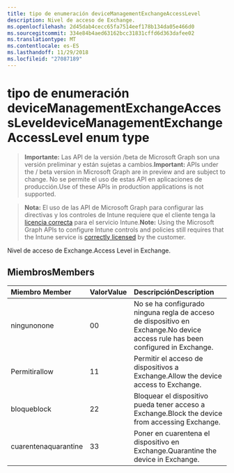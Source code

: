 ```yaml
---
title: tipo de enumeración deviceManagementExchangeAccessLevel
description: Nivel de acceso de Exchange.
ms.openlocfilehash: 2d45dab4cecc65fa7514eef178b134da05e466d0
ms.sourcegitcommit: 334e84b4aed63162bcc31831cffd6d363dafee02
ms.translationtype: MT
ms.contentlocale: es-ES
ms.lasthandoff: 11/29/2018
ms.locfileid: "27087189"
---
```

# <a name="devicemanagementexchangeaccesslevel-enum-type"></a><span data-ttu-id="d85c2-103">tipo de enumeración deviceManagementExchangeAccessLevel</span><span class="sxs-lookup"><span data-stu-id="d85c2-103">deviceManagementExchangeAccessLevel enum type</span></span>

> <span data-ttu-id="d85c2-104">**Importante:** Las API de la versión /beta de Microsoft Graph son una versión preliminar y están sujetas a cambios.</span><span class="sxs-lookup"><span data-stu-id="d85c2-104">**Important:** APIs under the / beta version in Microsoft Graph are in preview and are subject to change.</span></span> <span data-ttu-id="d85c2-105">No se permite el uso de estas API en aplicaciones de producción.</span><span class="sxs-lookup"><span data-stu-id="d85c2-105">Use of these APIs in production applications is not supported.</span></span>

> <span data-ttu-id="d85c2-106">**Nota:** El uso de las API de Microsoft Graph para configurar las directivas y los controles de Intune requiere que el cliente tenga la [licencia correcta](https://go.microsoft.com/fwlink/?linkid=839381) para el servicio Intune.</span><span class="sxs-lookup"><span data-stu-id="d85c2-106">**Note:** Using the Microsoft Graph APIs to configure Intune controls and policies still requires that the Intune service is [correctly licensed](https://go.microsoft.com/fwlink/?linkid=839381) by the customer.</span></span>

<span data-ttu-id="d85c2-107">Nivel de acceso de Exchange.</span><span class="sxs-lookup"><span data-stu-id="d85c2-107">Access Level in Exchange.</span></span>
## <a name="members"></a><span data-ttu-id="d85c2-108">Miembros</span><span class="sxs-lookup"><span data-stu-id="d85c2-108">Members</span></span>
|<span data-ttu-id="d85c2-109">Miembro	</span><span class="sxs-lookup"><span data-stu-id="d85c2-109">Member</span></span>|<span data-ttu-id="d85c2-110">Valor</span><span class="sxs-lookup"><span data-stu-id="d85c2-110">Value</span></span>|<span data-ttu-id="d85c2-111">Descripción</span><span class="sxs-lookup"><span data-stu-id="d85c2-111">Description</span></span>|
|:---|:---|:---|
|<span data-ttu-id="d85c2-112">ninguno</span><span class="sxs-lookup"><span data-stu-id="d85c2-112">none</span></span>|<span data-ttu-id="d85c2-113">0</span><span class="sxs-lookup"><span data-stu-id="d85c2-113">0</span></span>|<span data-ttu-id="d85c2-114">No se ha configurado ninguna regla de acceso de dispositivo en Exchange.</span><span class="sxs-lookup"><span data-stu-id="d85c2-114">No device access rule has been configured in Exchange.</span></span>|
|<span data-ttu-id="d85c2-115">Permitir</span><span class="sxs-lookup"><span data-stu-id="d85c2-115">allow</span></span>|<span data-ttu-id="d85c2-116">1</span><span class="sxs-lookup"><span data-stu-id="d85c2-116">1</span></span>|<span data-ttu-id="d85c2-117">Permitir el acceso de dispositivos a Exchange.</span><span class="sxs-lookup"><span data-stu-id="d85c2-117">Allow the device access to Exchange.</span></span>|
|<span data-ttu-id="d85c2-118">bloque</span><span class="sxs-lookup"><span data-stu-id="d85c2-118">block</span></span>|<span data-ttu-id="d85c2-119">2</span><span class="sxs-lookup"><span data-stu-id="d85c2-119">2</span></span>|<span data-ttu-id="d85c2-120">Bloquear el dispositivo pueda tener acceso a Exchange.</span><span class="sxs-lookup"><span data-stu-id="d85c2-120">Block the device from accessing Exchange.</span></span>|
|<span data-ttu-id="d85c2-121">cuarentena</span><span class="sxs-lookup"><span data-stu-id="d85c2-121">quarantine</span></span>|<span data-ttu-id="d85c2-122">3</span><span class="sxs-lookup"><span data-stu-id="d85c2-122">3</span></span>|<span data-ttu-id="d85c2-123">Poner en cuarentena el dispositivo en Exchange.</span><span class="sxs-lookup"><span data-stu-id="d85c2-123">Quarantine the device in Exchange.</span></span>|





